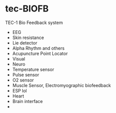 # tec-BIOFB
TEC-1 Bio Feedback system

- EEG
- Skin resistance
- Lie detector 
- Alpha Rhythm and others
- Acupuncture Point Locator
- Visual 
- Neuro 
- Temperature sensor
- Pulse sensor
- O2 sensor
- Muscle Sensor, Electromyographic biofeedback
- ESP lol
- Heart
- Brain interface
- 

